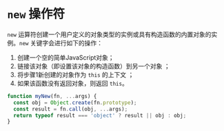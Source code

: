 # `new` 操作符

`new` 运算符创建一个用户定义的对象类型的实例或具有构造函数的内置对象的实例。`new` 关键字会进行如下的操作：

1. 创建一个空的简单JavaScript对象；
2. 链接该对象（即设置该对象的构造函数）到另一个对象 ；
3. 将步骤1新创建的对象作为 `this` 的上下文 ；
4. 如果该函数没有返回对象，则返回 `this`。

```js
function myNew(fn, ...args) {
  const obj = Object.create(fn.prototype);
  const result = fn.call(obj, ...args);
  return typeof result === 'object' ? result || obj : obj;
}
```